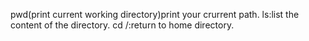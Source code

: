 pwd(print current working directory)print your crurrent path.
ls:list the content of the directory.
cd /:return to home directory.
